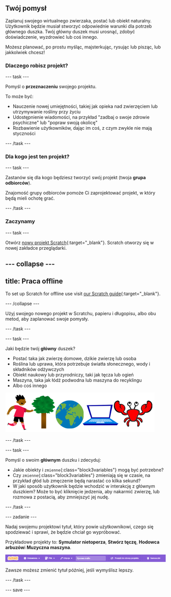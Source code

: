 ## Twój pomysł

Zaplanuj swojego wirtualnego zwierzaka, postać lub obiekt naturalny. Użytkownik będzie musiał stworzyć odpowiednie warunki dla potrzeb głównego duszka. Twój główny duszek musi urosnąć, zdobyć doświadczenie, wyzdrowieć lub coś innego.

Możesz planować, po prostu myśląc, majsterkując, rysując lub pisząc, lub jakkolwiek chcesz!

### Dlaczego robisz projekt?

--- task ---

Pomyśl o **przeznaczeniu** swojego projektu.

To może być:
- Nauczenie nowej umiejętności, takiej jak opieka nad zwierzęciem lub utrzymywanie rośliny przy życiu
- Udostępnienie wiadomości, na przykład "zadbaj o swoje zdrowie psychiczne" lub "popraw swoją okolicę"
- Rozbawienie użytkowników, dając im coś, z czym zwykle nie mają styczności

--- /task ---

### Dla kogo jest ten projekt?

--- task ---

Zastanów się dla kogo będziesz tworzyć swój projekt (twoja **grupa odbiorców**).

Znajomość grupy odbiorców pomoże Ci zaprojektować projekt, w który będą mieli ochotę grać.

--- /task ---

### Zaczynamy

--- task ---

Otwórz [nowy projekt Scratch](http://rpf.io/scratch-new){:target="_blank"}. Scratch otworzy się w nowej zakładce przeglądarki.

--- collapse ---
---
title: Praca offline
---

To set up Scratch for offline use visit [our Scratch guide](https://projects.raspberrypi.org/en/projects/getting-started-scratch/1){:target="_blank"}.

--- /collapse ---

Użyj swojego nowego projekt w Scratchu, papieru i długopisu, albo obu metod, aby zaplanować swoje pomysły.

--- /task ---

--- task ---

Jaki będzie twój **główny** duszek?
+ Postać taka jak zwierzę domowe, dzikie zwierzę lub osoba
+ Roślina lub uprawa, która potrzebuje światła słonecznego, wody i składników odżywczych
+ Obiekt naukowy lub przyrodniczy, taki jak tęcza lub ogień
+ Maszyna, taka jak łódź podwodna lub maszyna do recyklingu
+ Albo coś innego

![Kilka przykładów duszków, które można wykorzystać: krab, drzewo, świat, laptop.](images/sprite-examples.png)

--- /task ---

--- task ---

Pomyśl o swoim **głównym** duszku i zdecyduj:

+ Jakie obiekty i `zmienne`{:class="block3variables"} mogą być potrzebne?
+ Czy `zmienne`{:class="block3variables"} zmieniają się w czasie, na przykład głód lub zmęczenie będą narastać co kilka sekund?
+ W jaki sposób użytkownik będzie wchodzić w interakcję z głównym duszkiem? Może to być kliknięcie jedzenia, aby nakarmić zwierzę, lub rozmowa z postacią, aby zmniejszyć jej nudę.

--- /task ---

--- zadanie ---

Nadaj swojemu projektowi tytuł, który powie użytkownikowi, czego się spodziewać i sprawi, że będzie chciał go wypróbować.

Przykładowe projekty to: **Symulator nietoperza**, **Stwórz tęczę**, **Hodowca arbuzów**i **Muzyczna maszyna**.

![Pasek menu Scratcha z wypełnionym tytułem nazwy projektu.](images/project-name.png)

Zawsze możesz zmienić tytuł później, jeśli wymyślisz lepszy.

--- /task ---

--- save ---
